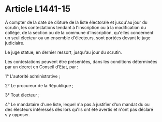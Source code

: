 # Article L1441-15

A compter de la date de clôture de la liste électorale et jusqu'au jour du scrutin, les contestations tendant à l'inscription ou à la modification du collège, de la section ou de la commune d'inscription, qu'elles concernent un seul électeur ou un ensemble d'électeurs, sont portées devant le juge judiciaire.

Le juge statue, en dernier ressort, jusqu'au jour du scrutin.

Les contestations peuvent être présentées, dans les conditions déterminées par un décret en Conseil d'Etat, par :

1° L'autorité administrative ;

2° Le procureur de la République ;

3° Tout électeur ;

4° Le mandataire d'une liste, lequel n'a pas à justifier d'un mandat du ou des électeurs intéressés dès lors qu'ils ont été avertis et n'ont pas déclaré s'y opposer.